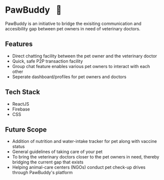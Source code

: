# PawBuddy  &nbsp; 🐶

PawBuddy is an initiative to bridge the exisiting communication and accesibility gap between pet owners in need of veterinary doctors.

## Features 
* Direct chatting facility between the pet owner and the veterinary doctor 
* Quick, safe P2P transaction facility
* Group chat feature enables various pet owners to interact with each other
* Seperate dashboard/profiles for pet owners and doctors

## Tech Stack
* ReactJS
* Firebase
* CSS

## Future Scope
* Addition of nutrition and water-intake tracker for pet along with vaccine status
* General guidelines of taking care of your pet 
* To bring the veterinary doctors closer to the pet owners in need, thereby bridging the current gap that exists
* Helping animal-care centers (NGOs) conduct pet check-up drives through PawBuddy's platform 
